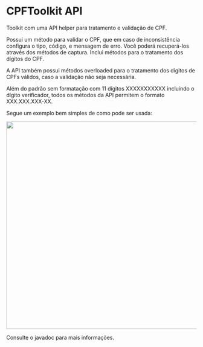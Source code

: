 # CPFToolkit API

Toolkit com uma API helper para tratamento e validação de CPF.

Possui um método para validar o CPF, que em caso de inconsistência configura o tipo, 
código, e mensagem de erro. Você poderá recuperá-los através dos métodos de captura. 
Inclui métodos para o tratamento dos dígitos do CPF.

A API também possui métodos overloaded para o tratamento dos dígitos de CPFs válidos, caso 
a validação não seja necessária.

Além do padrão sem formatação com 11 dígitos XXXXXXXXXXX incluindo o dígito verificador, 
todos os métodos da API permitem o formato XXX.XXX.XXX-XX.

Segue um exemplo bem simples de como pode ser usada:

<img src = "https://user-images.githubusercontent.com/12987598/60621284-a2599f00-9db3-11e9-873a-0cd2cb9e4c87.png" width="550">

Consulte o javadoc para mais informações.
